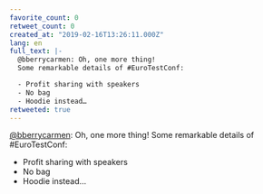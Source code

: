 ```yaml
---
favorite_count: 0
retweet_count: 0
created_at: "2019-02-16T13:26:11.000Z"
lang: en
full_text: |-
  @bberrycarmen: Oh, one more thing! 
  Some remarkable details of #EuroTestConf:

  - Profit sharing with speakers
  - No bag
  - Hoodie instead…
retweeted: true
---
```


[@bberrycarmen](https://twitter.com/bberrycarmen): Oh, one more thing! Some
remarkable details of #EuroTestConf:

- Profit sharing with speakers
- No bag
- Hoodie instead…

